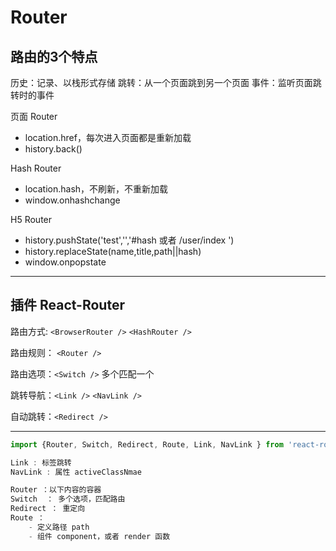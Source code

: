 # Router

## 路由的3个特点

历史：记录、以栈形式存储
跳转：从一个页面跳到另一个页面
事件：监听页面跳转时的事件

页面 Router

- location.href，每次进入页面都是重新加载
- history.back()

Hash  Router

- location.hash，不刷新，不重新加载
- window.onhashchange

H5 Router

- history.pushState('test','','#hash 或者 /user/index ')
- history.replaceState(name,title,path||hash)
- window.onpopstate

---

## 插件 React-Router

路由方式: `<BrowserRouter />` `<HashRouter />`

路由规则： `<Router />`

路由选项：`<Switch />` 多个匹配一个

跳转导航：`<Link />` `<NavLink />`

自动跳转：`<Redirect />`

---

```js
import {Router, Switch, Redirect, Route, Link, NavLink } from 'react-router-dom'

Link : 标签跳转
NavLink : 属性 activeClassNmae

Router ：以下内容的容器
Switch  ： 多个选项，匹配路由
Redirect ： 重定向
Route ：
    - 定义路径 path
    - 组件 component，或者 render 函数

```